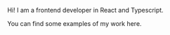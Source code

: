 Hi!  I am a frontend developer in React and Typescript.

You can find some examples of my work here.
